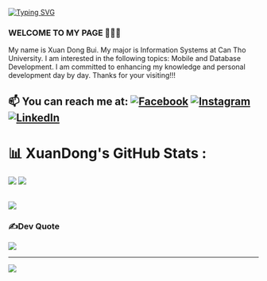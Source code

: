 <a href="https://git.io/typing-svg"><img src="https://readme-typing-svg.demolab.com?font=Fira+Code&weight=700&size=35&duration=4000&pause=1000&random=false&width=1000&height=200&lines=Hello+Visitor!!!+%F0%9F%91%8B;I+am+XuanDong%2C+a+Mobile+Developer+in+Vietnam!!!;Merci+de+votre+visite+%3AD" alt="Typing SVG" /></a>

### WELCOME TO MY PAGE 👋👋👋
My name is Xuan Dong Bui. My major is Information Systems at Can Tho University. I am interested in the following topics: Mobile and Database Development. I am committed to enhancing my knowledge and personal development day by day. Thanks for your visiting!!!<br>
## 📫 You can reach me at: [![Facebook](https://img.shields.io/badge/Facebook-%231877F2.svg?logo=Facebook&logoColor=white)](https://facebook.com/nauXgnoD.Y) [![Instagram](https://img.shields.io/badge/Instagram-%23E4405F.svg?logo=Instagram&logoColor=white)](https://instagram.com/__xuandong) [![LinkedIn](https://img.shields.io/badge/LinkedIn-%230077B5.svg?logo=linkedin&logoColor=white)](https://linkedin.com/in/xuandongdev) 




# 📊 XuanDong's GitHub Stats :
<p>
<img src="https://github-readme-stats.vercel.app/api?username=XuanDongDev&theme=midnight-purple&hide_border=false&include_all_commits=false&count_private=false">
<img src="https://github-readme-streak-stats.herokuapp.com/?user=XuanDongDev&theme=midnight-purple&hide_border=false">
</p></br><img src="https://github-readme-stats.vercel.app/api/top-langs/?username=XuanDongDev&theme=midnight-purple&hide_border=false&include_all_commits=false&count_private=false&layout=compact">

### ✍️Dev Quote
![](https://quotes-github-readme.vercel.app/api?type=horizontal&theme=radical)

---
[![](https://visitcount.itsvg.in/api?id=XuanDongDev&icon=0&color=0)](https://visitcount.itsvg.in)
